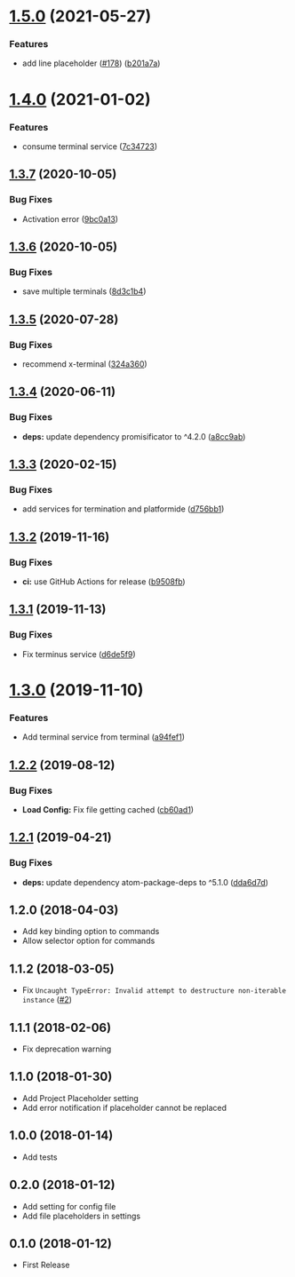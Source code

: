 # [1.5.0](https://github.com/UziTech/terminal-commands/compare/v1.4.0...v1.5.0) (2021-05-27)


### Features

* add line placeholder ([#178](https://github.com/UziTech/terminal-commands/issues/178)) ([b201a7a](https://github.com/UziTech/terminal-commands/commit/b201a7af74005493227648427bb022b6382aad20))

# [1.4.0](https://github.com/UziTech/terminal-commands/compare/v1.3.7...v1.4.0) (2021-01-02)


### Features

* consume terminal service ([7c34723](https://github.com/UziTech/terminal-commands/commit/7c34723a45cefbc0533a4cb442fb77c660393903))

## [1.3.7](https://github.com/UziTech/terminal-commands/compare/v1.3.6...v1.3.7) (2020-10-05)


### Bug Fixes

* Activation error ([9bc0a13](https://github.com/UziTech/terminal-commands/commit/9bc0a137419cf3274751a98f818fddf127fbd955))

## [1.3.6](https://github.com/UziTech/terminal-commands/compare/v1.3.5...v1.3.6) (2020-10-05)


### Bug Fixes

* save multiple terminals ([8d3c1b4](https://github.com/UziTech/terminal-commands/commit/8d3c1b4684d0a1c14ee10f423b4c16e7512cc49a))

## [1.3.5](https://github.com/UziTech/terminal-commands/compare/v1.3.4...v1.3.5) (2020-07-28)


### Bug Fixes

* recommend x-terminal ([324a360](https://github.com/UziTech/terminal-commands/commit/324a360f84b7165e419c0243bd0849296744f0c9))

## [1.3.4](https://github.com/UziTech/terminal-commands/compare/v1.3.3...v1.3.4) (2020-06-11)


### Bug Fixes

* **deps:** update dependency promisificator to ^4.2.0 ([a8cc9ab](https://github.com/UziTech/terminal-commands/commit/a8cc9abfdd28ee351da0e0096748cf7721566332))

## [1.3.3](https://github.com/UziTech/terminal-commands/compare/v1.3.2...v1.3.3) (2020-02-15)


### Bug Fixes

* add services for termination and platformide ([d756bb1](https://github.com/UziTech/terminal-commands/commit/d756bb14da18476212383a8129dd21ebd46dbc6e))

## [1.3.2](https://github.com/UziTech/terminal-commands/compare/v1.3.1...v1.3.2) (2019-11-16)


### Bug Fixes

* **ci:** use GitHub Actions for release ([b9508fb](https://github.com/UziTech/terminal-commands/commit/b9508fb24c2e9bd4d3f82e388c1afd2449d70281))

## [1.3.1](https://github.com/UziTech/terminal-commands/compare/v1.3.0...v1.3.1) (2019-11-13)


### Bug Fixes

* Fix terminus service ([d6de5f9](https://github.com/UziTech/terminal-commands/commit/d6de5f9996f6c6881bd6670d0c936f9cfe07c7b6))

# [1.3.0](https://github.com/UziTech/terminal-commands/compare/v1.2.2...v1.3.0) (2019-11-10)


### Features

* Add terminal service from terminal ([a94fef1](https://github.com/UziTech/terminal-commands/commit/a94fef10b1e5db0654001dacfefefa8f16bdc8e2))

## [1.2.2](https://github.com/UziTech/terminal-commands/compare/v1.2.1...v1.2.2) (2019-08-12)


### Bug Fixes

* **Load Config:** Fix file getting cached ([cb60ad1](https://github.com/UziTech/terminal-commands/commit/cb60ad1))

## [1.2.1](https://github.com/UziTech/terminal-commands/compare/v1.2.0...v1.2.1) (2019-04-21)


### Bug Fixes

* **deps:** update dependency atom-package-deps to ^5.1.0 ([dda6d7d](https://github.com/UziTech/terminal-commands/commit/dda6d7d))

## 1.2.0 (2018-04-03)

-   Add key binding option to commands
-   Allow selector option for commands

## 1.1.2 (2018-03-05)

-   Fix `Uncaught TypeError: Invalid attempt to destructure non-iterable instance` ([#2](https://github.com/UziTech/terminal-commands/issues/2))

## 1.1.1 (2018-02-06)

-   Fix deprecation warning

## 1.1.0 (2018-01-30)

-   Add Project Placeholder setting
-   Add error notification if placeholder cannot be replaced

## 1.0.0 (2018-01-14)

-   Add tests

## 0.2.0 (2018-01-12)

-   Add setting for config file
-   Add file placeholders in settings

## 0.1.0 (2018-01-12)

-   First Release

